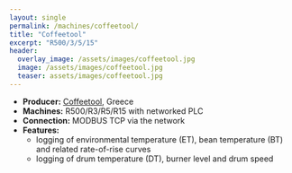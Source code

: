 ```yaml
---
layout: single
permalink: /machines/coffeetool/
title: "Coffeetool"
excerpt: "R500/3/5/15"
header:
  overlay_image: /assets/images/coffeetool.jpg
  image: /assets/images/coffeetool.jpg
  teaser: assets/images/coffeetool.jpg
---
```

* __Producer:__ [Coffeetool](http://coffeetool.gr), Greece
* __Machines:__ R500/R3/R5/R15 with networked PLC
* __Connection:__ MODBUS TCP via the network
* __Features:__
  - logging of environmental temperature (ET), bean temperature (BT) and related rate-of-rise curves
  - logging of drum temperature (DT), burner level and drum speed